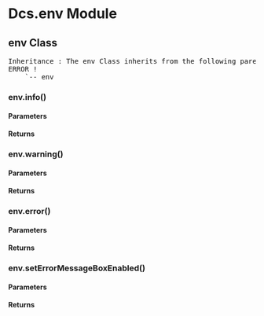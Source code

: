 # Dcs.env Module


## env Class
<pre>
Inheritance : The env Class inherits from the following parents :
ERROR !
	`-- env
</pre>

### env.info()

<h4> Parameters </h4>
<h4> Returns </h4>

### env.warning()

<h4> Parameters </h4>
<h4> Returns </h4>

### env.error()

<h4> Parameters </h4>
<h4> Returns </h4>

### env.setErrorMessageBoxEnabled()

<h4> Parameters </h4>
<h4> Returns </h4>

